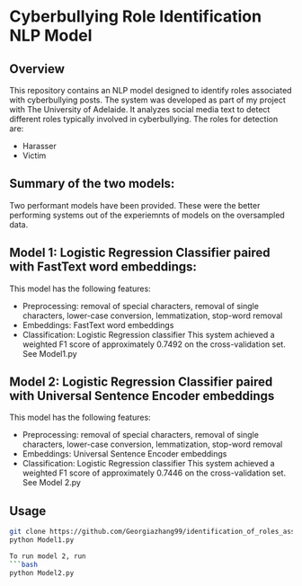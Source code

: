 # Cyberbullying Role Identification NLP Model

## Overview
This repository contains an NLP model designed to identify roles associated with cyberbullying posts. The system was developed as part of my project with The University of Adelaide. It analyzes social media text to detect different roles typically involved in cyberbullying. The roles for detection are:
- Harasser
- Victim

## Summary of the two models:
Two performant models have been provided.
These were the better performing systems out of the experiemnts of models on the oversampled data.

## Model 1: Logistic Regression Classifier paired with FastText word embeddings:
This model has the following features:
- Preprocessing: removal of special characters, removal of single characters, lower-case conversion, lemmatization, stop-word removal
- Embeddings: FastText word embeddings
- Classification: Logistic Regression classifier
This system achieved a weighted F1 score of approximately 0.7492 on the cross-validation set.
See Model1.py

## Model 2: Logistic Regression Classifier paired with Universal Sentence Encoder embeddings
This model has the following features:
- Preprocessing: removal of special characters, removal of single characters, lower-case conversion, lemmatization, stop-word removal
- Embeddings: Universal Sentence Encoder embeddings
- Classification: Logistic Regression classifier
This system achieved a weighted F1 score of approximately 0.7446 on the cross-validation set.
See Model 2.py

## Usage
```bash
git clone https://github.com/Georgiazhang99/identification_of_roles_associated_with_cyberbulling_posts
python Model1.py

To run model 2, run
```bash
python Model2.py

